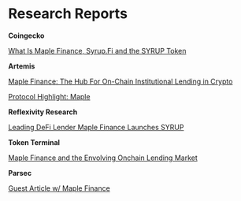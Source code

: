 # Research Reports

**Coingecko**

[What Is Maple Finance, Syrup.Fi and the SYRUP Token](https://www.coingecko.com/learn/what-is-maple-finance-syrup-fi-syrup-token)



**Artemis**

[Maple Finance: The Hub For On-Chain Institutional Lending in Crypto](https://www.artemis.xyz/research/maple-finance-the-hub-for-on-chain-institutional-lending-in-crypto)

[Protocol Highlight: Maple](https://www.artemis.xyz/research/protocol-highlight-maple)



**Reflexivity Research**

[Leading DeFi Lender Maple Finance Launches SYRUP](https://www.reflexivityresearch.com/all-reports/leading-defi-lender-maple-finance-launches-syrup)



**Token Terminal**

[Maple Finance and the Envolving Onchain Lending Market](https://tokenterminal.com/resources/community/lending-maple-finance)



**Parsec**

[Guest Article w/ Maple Finance](https://parsec.substack.com/p/guest-article-wmaple-finance)

